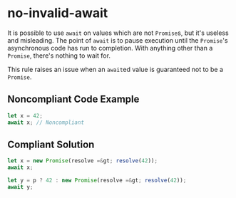 # no-invalid-await

It is possible to use `await` on values which are not `Promise`s, but it's useless and misleading. The point of
`await` is to pause execution until the `Promise`'s asynchronous code has run to completion. With anything other than a
`Promise`, there's nothing to wait for.

This rule raises an issue when an `await`ed value is guaranteed not to be a `Promise`.

## Noncompliant Code Example

```typescript
let x = 42;
await x; // Noncompliant
```
## Compliant Solution

```typescript
let x = new Promise(resolve =&gt; resolve(42));
await x;

let y = p ? 42 : new Promise(resolve =&gt; resolve(42));
await y;
```

